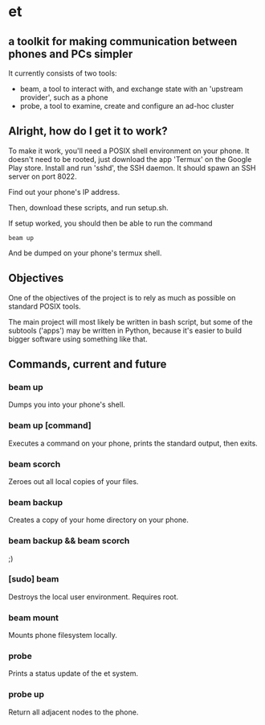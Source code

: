 # et
## a toolkit for making communication between phones and PCs simpler

It currently consists of two tools:
- beam, a tool to interact with, and exchange state with an 'upstream provider', such as a phone
- probe, a tool to examine, create and configure an ad-hoc cluster

## Alright, how do I get it to work?

To make it work, you'll need a POSIX shell environment on your phone. It doesn't need to be rooted, just download the app 'Termux' on the Google Play store. Install and run 'sshd', the SSH daemon. It should spawn an SSH server on port 8022.

Find out your phone's IP address.

Then, download these scripts, and run setup.sh.

If setup worked, you should then be able to run the command

```
beam up
```

And be dumped on your phone's termux shell.

## Objectives

One of the objectives of the project is to rely as much as possible on standard POSIX tools.

The main project will most likely be written in bash script, but some of the subtools ('apps') may be written in Python, because it's easier to build bigger software using something like that.

## Commands, current and future

### beam up
Dumps you into your phone's shell.

### beam up [command]
Executes a command on your phone, prints the standard output, then exits.

### beam scorch
Zeroes out all local copies of your files.

### beam backup
Creates a copy of your home directory on your phone.

### beam backup && beam scorch
;)

### [sudo] beam 
Destroys the local user environment. Requires root.

### beam mount
Mounts phone filesystem locally.

### probe
Prints a status update of the et system.

### probe up
Return all adjacent nodes to the phone.
